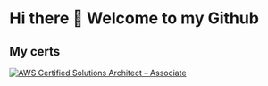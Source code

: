 # Hi there 👋 Welcome to my Github
## My certs
<!--START_SECTION:badges-->
[![AWS Certified Solutions Architect – Associate](https://images.credly.com/size/110x110/images/0e284c3f-5164-4b21-8660-0d84737941bc/image.png)](http://www.credly.com/badges/095c6c1b-8acc-4710-b226-ef0d84dd00bc "AWS Certified Solutions Architect – Associate")
<!--END_SECTION:badges-->
